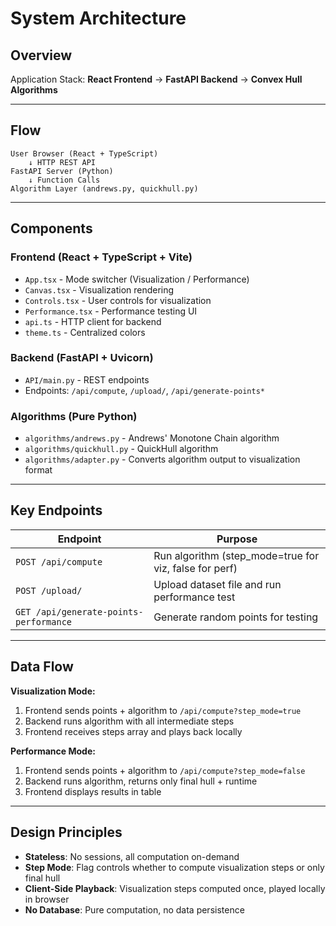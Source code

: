 # System Architecture

## Overview
Application Stack: **React Frontend** → **FastAPI Backend** → **Convex Hull Algorithms**

---

## Flow

```
User Browser (React + TypeScript)
    ↓ HTTP REST API
FastAPI Server (Python)
    ↓ Function Calls
Algorithm Layer (andrews.py, quickhull.py)
```

---

## Components

### Frontend (React + TypeScript + Vite)
- `App.tsx` - Mode switcher (Visualization / Performance)
- `Canvas.tsx` - Visualization rendering
- `Controls.tsx` - User controls for visualization
- `Performance.tsx` - Performance testing UI
- `api.ts` - HTTP client for backend
- `theme.ts` - Centralized colors

### Backend (FastAPI + Uvicorn)
- `API/main.py` - REST endpoints
- Endpoints: `/api/compute`, `/upload/`, `/api/generate-points*`

### Algorithms (Pure Python)
- `algorithms/andrews.py` - Andrews' Monotone Chain algorithm
- `algorithms/quickhull.py` - QuickHull algorithm
- `algorithms/adapter.py` - Converts algorithm output to visualization format

---

## Key Endpoints

| Endpoint | Purpose |
|----------|---------|
| `POST /api/compute` | Run algorithm (step_mode=true for viz, false for perf) |
| `POST /upload/` | Upload dataset file and run performance test |
| `GET /api/generate-points-performance` | Generate random points for testing |

---

## Data Flow

**Visualization Mode:**
1. Frontend sends points + algorithm to `/api/compute?step_mode=true`
2. Backend runs algorithm with all intermediate steps
3. Frontend receives steps array and plays back locally

**Performance Mode:**
1. Frontend sends points + algorithm to `/api/compute?step_mode=false`
2. Backend runs algorithm, returns only final hull + runtime
3. Frontend displays results in table

---

## Design Principles

- **Stateless**: No sessions, all computation on-demand
- **Step Mode**: Flag controls whether to compute visualization steps or only final hull
- **Client-Side Playback**: Visualization steps computed once, played locally in browser
- **No Database**: Pure computation, no data persistence
